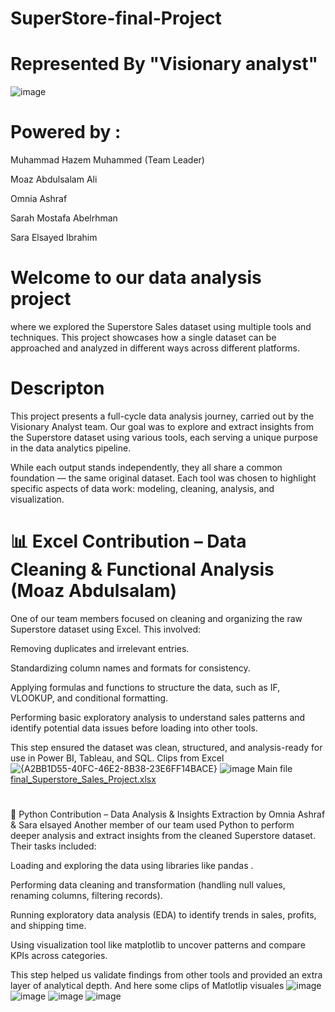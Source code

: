 # SuperStore-final-Project
# Represented By "Visionary analyst"
![image](https://github.com/user-attachments/assets/2dd92037-75ae-417e-aa20-71c6c63c44c9)
# Powered by :
Muhammad Hazem Muhammed (Team Leader)

Moaz Abdulsalam Ali

Omnia Ashraf

Sarah Mostafa Abelrhman

Sara Elsayed Ibrahim

# Welcome to our data analysis project
where we explored the Superstore Sales dataset using multiple tools and techniques. This project showcases how a single dataset can be approached and analyzed in different ways across different platforms.

# Descripton
This project presents a full-cycle data analysis journey, carried out by the Visionary Analyst team. Our goal was to explore and extract insights from the Superstore dataset using various tools, each serving a unique purpose in the data analytics pipeline.

While each output stands independently, they all share a common foundation — the same original dataset. Each tool was chosen to highlight specific aspects of data work: modeling, cleaning, analysis, and visualization.
# 📊 Excel Contribution – Data Cleaning & Functional Analysis (Moaz Abdulsalam)
One of our team members focused on cleaning and organizing the raw Superstore dataset using Excel. This involved:

Removing duplicates and irrelevant entries.

Standardizing column names and formats for consistency.

Applying formulas and functions to structure the data, such as IF, VLOOKUP, and conditional formatting.

Performing basic exploratory analysis to understand sales patterns and identify potential data issues before loading into other tools.

This step ensured the dataset was clean, structured, and analysis-ready for use in Power BI, Tableau, and SQL.
Clips from Excel
![{A2BB1D55-40FC-46E2-8B38-23E6FF14BACE}](https://github.com/user-attachments/assets/fae8d7b7-ae94-4750-b5a0-1f4b13a8cff6)  ![image](https://github.com/user-attachments/assets/b0b9c0d5-f3f9-465e-9942-fce990bd3f4d)
Main file 
[final_Superstore_Sales_Project.xlsx](https://github.com/user-attachments/files/19888745/final_Superstore_Sales_Project.xlsx)

# 
🐍 Python Contribution – Data Analysis & Insights Extraction by Omnia Ashraf & Sara elsayed
Another member of our team used Python to perform deeper analysis and extract insights from the cleaned Superstore dataset. Their tasks included:

Loading and exploring the data using libraries like pandas .

Performing data cleaning and transformation (handling null values, renaming columns, filtering records).

Running exploratory data analysis (EDA) to identify trends in sales, profits, and shipping time.

Using visualization tool like matplotlib to uncover patterns and compare KPIs across categories.

This step helped us validate findings from other tools and provided an extra layer of analytical depth. 
And here some clips of Matlotlip visuales
![image](https://github.com/user-attachments/assets/ba310f25-3cbb-4c06-ad0f-75490d77ca62)
![image](https://github.com/user-attachments/assets/cdcd54a6-b689-4fde-ad1e-75d767dd8215)
![image](https://github.com/user-attachments/assets/4d3c2add-21f9-400c-97c1-016d656e1b8f)
![image](https://github.com/user-attachments/assets/546d18e3-54d8-42d9-a361-8c6df0f9c3ee)







 

